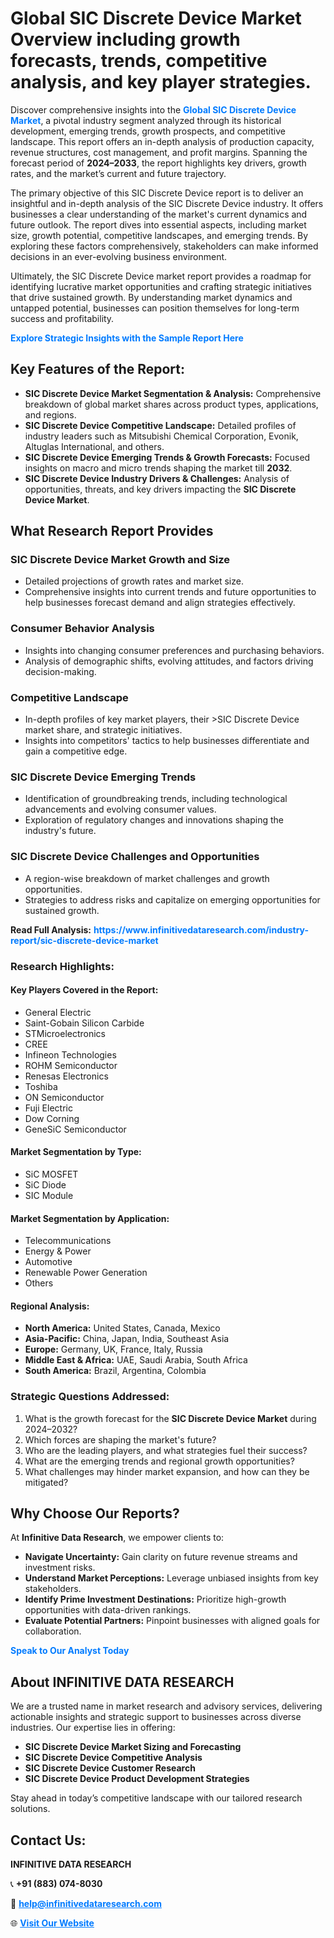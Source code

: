 <h1>Global SIC Discrete Device Market Overview including growth forecasts, trends, competitive analysis, and key player strategies.</h1>
<p>
Discover comprehensive insights into the 
<a href="https://www.infinitivedataresearch.com/industry-report/sic-discrete-device-market" rel="dofollow" style="color: #007BFF; text-decoration: none;"><strong>Global SIC Discrete Device Market</strong></a>, a pivotal industry segment analyzed through its historical development, emerging trends, growth prospects, and competitive landscape. This report offers an in-depth analysis of production capacity, revenue structures, cost management, and profit margins. Spanning the forecast period of <strong>2024–2033</strong>, the report highlights key drivers, growth rates, and the market’s current and future trajectory.
</p>
<p>
The primary objective of this SIC Discrete Device report is to deliver an insightful and in-depth analysis of the SIC Discrete Device industry. It offers businesses a clear understanding of the market's current dynamics and future outlook. The report dives into essential aspects, including market size, growth potential, competitive landscapes, and emerging trends. By exploring these factors comprehensively, stakeholders can make informed decisions in an ever-evolving business environment.
</p>
<p>
Ultimately, the SIC Discrete Device market report provides a roadmap for identifying lucrative market opportunities and crafting strategic initiatives that drive sustained growth. By understanding market dynamics and untapped potential, businesses can position themselves for long-term success and profitability.
</p>
<p>
<a href="https://www.infinitivedataresearch.com/request-sample/reportId=106409" style="color: #007BFF; text-decoration: none;"><strong>Explore Strategic Insights with the Sample Report Here</strong></a>
</p>

<h2>Key Features of the Report:</h2>
<ul>
<li><strong>SIC Discrete Device Market Segmentation & Analysis:</strong> Comprehensive breakdown of global market shares across product types, applications, and regions.</li>
<li><strong>SIC Discrete Device Competitive Landscape:</strong> Detailed profiles of industry leaders such as Mitsubishi Chemical Corporation, Evonik, Altuglas International, and others.</li>
<li><strong>SIC Discrete Device Emerging Trends & Growth Forecasts:</strong> Focused insights on macro and micro trends shaping the market till <strong>2032</strong>.</li>
<li><strong>SIC Discrete Device Industry Drivers & Challenges:</strong> Analysis of opportunities, threats, and key drivers impacting the <strong>SIC Discrete Device Market</strong>.</li>
</ul>

<h2>What Research Report Provides</h2>
<h3>SIC Discrete Device Market Growth and Size</h3>
<ul>
<li>Detailed projections of growth rates and market size.</li>
<li>Comprehensive insights into current trends and future opportunities to help businesses forecast demand and align strategies effectively.</li>
</ul>

<h3>Consumer Behavior Analysis</h3>
<ul>
<li>Insights into changing consumer preferences and purchasing behaviors.</li>
<li>Analysis of demographic shifts, evolving attitudes, and factors driving decision-making.</li>
</ul>

<h3>Competitive Landscape</h3>
<ul>
<li>In-depth profiles of key market players, their >SIC Discrete Device market share, and strategic initiatives.</li>
<li>Insights into competitors' tactics to help businesses differentiate and gain a competitive edge.</li>
</ul>

<h3>SIC Discrete Device Emerging Trends</h3>
<ul>
<li>Identification of groundbreaking trends, including technological advancements and evolving consumer values.</li>
<li>Exploration of regulatory changes and innovations shaping the industry's future.</li>
</ul>

<h3>SIC Discrete Device Challenges and Opportunities</h3>
<ul>
<li>A region-wise breakdown of market challenges and growth opportunities.</li>
<li>Strategies to address risks and capitalize on emerging opportunities for sustained growth.</li>
</ul>
<p><strong>Read Full Analysis:</strong> <a href="https://www.infinitivedataresearch.com/industry-report/sic-discrete-device-market" rel="dofollow" style="color: #007BFF; text-decoration: none;"><strong>https://www.infinitivedataresearch.com/industry-report/sic-discrete-device-market</strong></a></p>
<h3>Research Highlights:</h3>
<h4>Key Players Covered in the Report:</h4>
<ul><li>General Electric</li><li>Saint-Gobain Silicon Carbide</li><li>STMicroelectronics</li><li>CREE</li><li>Infineon Technologies</li><li>ROHM Semiconductor</li><li>Renesas Electronics</li><li>Toshiba</li><li>ON Semiconductor</li><li>Fuji Electric</li><li>Dow Corning</li><li>GeneSiC Semiconductor</li></ul>
<h4>Market Segmentation by Type:</h4>
<ul><li>SiC MOSFET</li><li>SiC Diode</li><li>SIC Module</li></ul>
<h4>Market Segmentation by Application:</h4>
<ul><li>Telecommunications</li><li>Energy &amp; Power</li><li>Automotive</li><li>Renewable Power Generation</li><li>Others</li></ul>

<h4>Regional Analysis:</h4>
<ul>
<li><strong>North America:</strong> United States, Canada, Mexico</li>
<li><strong>Asia-Pacific:</strong> China, Japan, India, Southeast Asia</li>
<li><strong>Europe:</strong> Germany, UK, France, Italy, Russia</li>
<li><strong>Middle East & Africa:</strong> UAE, Saudi Arabia, South Africa</li>
<li><strong>South America:</strong> Brazil, Argentina, Colombia</li>
</ul>

<h3>Strategic Questions Addressed:</h3>
<ol>
<li>What is the growth forecast for the <strong>SIC Discrete Device Market</strong> during 2024–2032?</li>
<li>Which forces are shaping the market's future?</li>
<li>Who are the leading players, and what strategies fuel their success?</li>
<li>What are the emerging trends and regional growth opportunities?</li>
<li>What challenges may hinder market expansion, and how can they be mitigated?</li>
</ol>

<h2>Why Choose Our Reports?</h2>
<p>At <strong>Infinitive Data Research</strong>, we empower clients to:</p>
<ul>
<li><strong>Navigate Uncertainty:</strong> Gain clarity on future revenue streams and investment risks.</li>
<li><strong>Understand Market Perceptions:</strong> Leverage unbiased insights from key stakeholders.</li>
<li><strong>Identify Prime Investment Destinations:</strong> Prioritize high-growth opportunities with data-driven rankings.</li>
<li><strong>Evaluate Potential Partners:</strong> Pinpoint businesses with aligned goals for collaboration.</li>
</ul>
<p><a href="https://www.infinitivedataresearch.com/industry-report/sic-discrete-device-market" rel="dofollow" style="color: #007BFF; text-decoration: none;"><strong>Speak to Our Analyst Today</strong></a></p>

<h2>About INFINITIVE DATA RESEARCH</h2>
<p>We are a trusted name in market research and advisory services, delivering actionable insights and strategic support to businesses across diverse industries. Our expertise lies in offering:</p>
<ul>
<li><strong>SIC Discrete Device Market Sizing and Forecasting</strong></li>
<li><strong>SIC Discrete Device Competitive Analysis</strong></li>
<li><strong>SIC Discrete Device Customer Research</strong></li>
<li><strong>SIC Discrete Device Product Development Strategies</strong></li>
</ul>
<p>Stay ahead in today’s competitive landscape with our tailored research solutions.</p>

<h2>Contact Us:</h2>
<p><strong>INFINITIVE DATA RESEARCH</strong></p>
<p>📞 <strong>+91 (883) 074-8030</strong></p>
<p>📧 <strong><a href="mailto:help@infinitivedataresearch.com" style="color: #007BFF;">help@infinitivedataresearch.com</a></strong></p>
<p>🌐 <strong><a href="https://www.infinitivedataresearch.com" rel="dofollow" style="color: #007BFF;">Visit Our Website</a></strong></p>